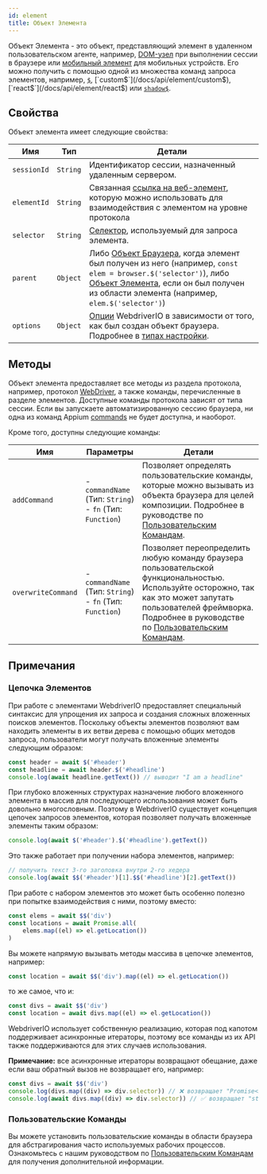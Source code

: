 ```yaml
---
id: element
title: Объект Элемента
---
```


Объект Элемента - это объект, представляющий элемент в удаленном пользовательском агенте, например, [DOM-узел](https://developer.mozilla.org/en-US/docs/Web/API/Element) при выполнении сессии в браузере или [мобильный элемент](https://developer.apple.com/documentation/swift/sequence/element) для мобильных устройств. Его можно получить с помощью одной из множества команд запроса элементов, например, [`$`](/docs/api/element/$), [`custom$`](/docs/api/element/custom$), [`react$`](/docs/api/element/react$) или [`shadow$`](/docs/api/element/shadow$).

## Свойства

Объект элемента имеет следующие свойства:

| Имя | Тип | Детали |
| ---- | ---- | ------- |
| `sessionId` | `String` | Идентификатор сессии, назначенный удаленным сервером. |
| `elementId` | `String` | Связанная [ссылка на веб-элемент](https://w3c.github.io/webdriver/#elements), которую можно использовать для взаимодействия с элементом на уровне протокола |
| `selector` | `String` | [Селектор](/docs/selectors), используемый для запроса элемента. |
| `parent` | `Object` | Либо [Объект Браузера](/docs/api/browser), когда элемент был получен из него (например, `const elem = browser.$('selector')`), либо [Объект Элемента](/docs/api/element), если он был получен из области элемента (например, `elem.$('selector')`) |
| `options` | `Object` | [Опции](/docs/configuration) WebdriverIO в зависимости от того, как был создан объект браузера. Подробнее в [типах настройки](/docs/setuptypes). |

## Методы
Объект элемента предоставляет все методы из раздела протокола, например, протокол [WebDriver](/docs/api/webdriver), а также команды, перечисленные в разделе элементов. Доступные команды протокола зависят от типа сессии. Если вы запускаете автоматизированную сессию браузера, ни одна из команд Appium [commands](/docs/api/appium) не будет доступна, и наоборот.

Кроме того, доступны следующие команды:

| Имя | Параметры | Детали |
| ---- | ---------- | ------- |
| `addCommand` | - `commandName` (Тип: `String`)<br />- `fn` (Тип: `Function`) | Позволяет определять пользовательские команды, которые можно вызывать из объекта браузера для целей композиции. Подробнее в руководстве по [Пользовательским Командам](/docs/customcommands). |
| `overwriteCommand` | - `commandName` (Тип: `String`)<br />- `fn` (Тип: `Function`) | Позволяет переопределить любую команду браузера пользовательской функциональностью. Используйте осторожно, так как это может запутать пользователей фреймворка. Подробнее в руководстве по [Пользовательским Командам](/docs/customcommands#overwriting-native-commands). |

## Примечания

### Цепочка Элементов

При работе с элементами WebdriverIO предоставляет специальный синтаксис для упрощения их запроса и создания сложных вложенных поисков элементов. Поскольку объекты элементов позволяют вам находить элементы в их ветви дерева с помощью общих методов запроса, пользователи могут получать вложенные элементы следующим образом:

```js
const header = await $('#header')
const headline = await header.$('#headline')
console.log(await headline.getText()) // выводит "I am a headline"
```

При глубоко вложенных структурах назначение любого вложенного элемента в массив для последующего использования может быть довольно многословным. Поэтому в WebdriverIO существует концепция цепочек запросов элементов, которая позволяет получать вложенные элементы таким образом:

```js
console.log(await $('#header').$('#headline').getText())
```

Это также работает при получении набора элементов, например:

```js
// получить текст 3-го заголовка внутри 2-го хедера
console.log(await $$('#header')[1].$$('#headline')[2].getText())
```

При работе с набором элементов это может быть особенно полезно при попытке взаимодействия с ними, поэтому вместо:

```js
const elems = await $$('div')
const locations = await Promise.all(
    elems.map((el) => el.getLocation())
)
```

Вы можете напрямую вызывать методы массива в цепочке элементов, например:

```js
const location = await $$('div').map((el) => el.getLocation())
```

то же самое, что и:

```js
const divs = await $$('div')
const location = await divs.map((el) => el.getLocation())
```

WebdriverIO использует собственную реализацию, которая под капотом поддерживает асинхронные итераторы, поэтому все команды из их API также поддерживаются для этих случаев использования.

__Примечание:__ все асинхронные итераторы возвращают обещание, даже если ваш обратный вызов не возвращает его, например:

```ts
const divs = await $$('div')
console.log(divs.map((div) => div.selector)) // ❌ возвращает "Promise<string>[]"
console.log(await divs.map((div) => div.selector)) // ✅ возвращает "string[]"
```

### Пользовательские Команды

Вы можете установить пользовательские команды в области браузера для абстрагирования часто используемых рабочих процессов. Ознакомьтесь с нашим руководством по [Пользовательским Командам](/docs/customcommands#adding-custom-commands) для получения дополнительной информации.